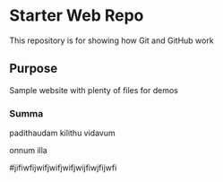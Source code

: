 # Starter Web Repo

This repository is for showing how Git and GitHub work

## Purpose

Sample website with plenty of files for demos

### Summa 
padithaudam kilithu vidavum



onnum illa 


#jifiwfijwifjwifjwifjwijfiwjfijwfi